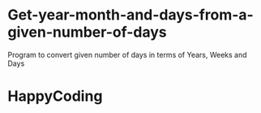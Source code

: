# Get-year-month-and-days-from-a-given-number-of-days

Program to convert given number of days in terms of Years, Weeks and Days

# HappyCoding
